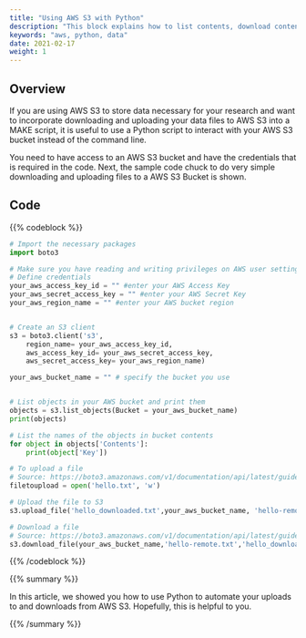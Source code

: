 ```yaml
---
title: "Using AWS S3 with Python"
description: "This block explains how to list contents, download content from and upload content to a AWS S3 bucket."
keywords: "aws, python, data"
date: 2021-02-17
weight: 1
---
```


## Overview <!-- Goal of the Building Block -->

If you are using AWS S3 to store data necessary for your research and want to incorporate downloading and uploading your data files to AWS S3 into a MAKE script, it is useful to use a Python script to interact with your AWS S3 bucket instead of the command line.

You need to have access to an AWS S3 bucket and have the credentials that is required in the code. Next, the sample code chuck to do very simple downloading and uploading files to a AWS S3 Bucket is shown.


## Code

{{% codeblock %}} <!-- You can provide more than one language in the same code block -->

```python
# Import the necessary packages
import boto3

# Make sure you have reading and writing privileges on AWS user settings
# Define credentials
your_aws_access_key_id = "" #enter your AWS Access Key
your_aws_secret_access_key = "" #enter your AWS Secret Key
your_aws_region_name = "" #enter your AWS bucket region


# Create an S3 client
s3 = boto3.client('s3',
    region_name= your_aws_access_key_id,
    aws_access_key_id= your_aws_secret_access_key,
    aws_secret_access_key= your_aws_region_name)

your_aws_bucket_name = "" # specify the bucket you use


# List objects in your AWS bucket and print them
objects = s3.list_objects(Bucket = your_aws_bucket_name)
print(objects)

# List the names of the objects in bucket contents
for object in objects['Contents']:
    print(object['Key'])

# To upload a file
# Source: https://boto3.amazonaws.com/v1/documentation/api/latest/guide/s3-uploading-files.html
filetoupload = open('hello.txt', 'w')

# Upload the file to S3
s3.upload_file('hello_downloaded.txt',your_aws_bucket_name, 'hello-remote.txt')

# Download a file
# Source: https://boto3.amazonaws.com/v1/documentation/api/latest/guide/s3-example-download-file.html
s3.download_file(your_aws_bucket_name,'hello-remote.txt','hello_downloaded.txt')
```


{{% /codeblock %}}

{{% summary %}}

In this article, we showed you how to use Python to automate your uploads to and downloads from AWS S3. Hopefully, this is helpful to you.

{{% /summary %}}
